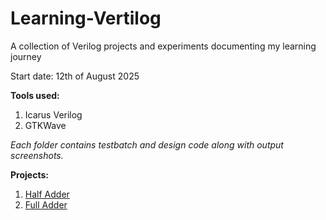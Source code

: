 # Learning-Vertilog
A collection of Verilog projects and experiments documenting my learning journey

Start date: 12th of August 2025


**Tools used:**
1. Icarus Verilog
2. GTKWave 


_Each folder contains testbatch and design code along with output screenshots._ 

**Projects:**
1. [Half Adder](https://github.com/DanicaBenjamin/Learning-Vertilog/tree/main/Half%20Adder)
2. [Full Adder](https://github.com/DanicaBenjamin/Learning-Vertilog/tree/main/Full%20Adder)

